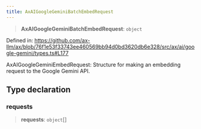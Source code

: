 ```yaml
---
title: AxAIGoogleGeminiBatchEmbedRequest
---
```


> **AxAIGoogleGeminiBatchEmbedRequest**: `object`

Defined in: https://github.com/ax-llm/ax/blob/76f1e53f33743ee460569bb94d0bd3620db6e328/src/ax/ai/google-gemini/types.ts#L177

AxAIGoogleGeminiEmbedRequest: Structure for making an embedding request to the Google Gemini API.

## Type declaration

<a id="requests"></a>

### requests

> **requests**: `object`[]
